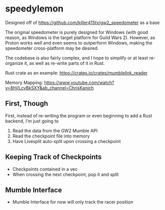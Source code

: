 # speedylemon
Designed off of https://github.com/killer415tv/gw2_speedometer as a base

The original speedometer is purely designed for Windows (with good reason, as Windows is the target platform for Guild Wars 2). However, as Proton works well and even seems to outperform Windows, making the speedometer cross-platform may be desired.

The codebase is also fairly complex, and I hope to simplify or at least re-organize it, as well as re-write parts of it in Rust.

Rust crate as an example: https://crates.io/crates/mumblelink_reader

Memory Mapping:
https://www.youtube.com/watch?v=8hVLcyBkSXY&ab_channel=ChrisKanich

## First, Though
First, instead of re-writing the program or even beginning to add a Rust backend, I'm just going to
1. Read the data from the GW2 Mumble API
2. Read the checkpoint file into memory
3. Have Livesplit auto-split upon crossing a checkpoint

## Keeping Track of Checkpoints
- Checkpoints contained in a vec
- When crossing the next checkpoint, pop it and split

## Mumble Interface
- Mumble Interface for now will only track the racer position